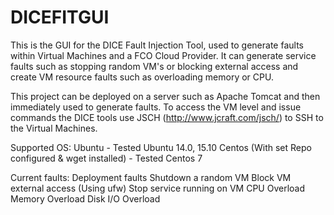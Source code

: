 # DICEFITGUI
This is the GUI for the  DICE Fault Injection Tool, used to generate faults within Virtual Machines and a FCO Cloud Provider. It can generate service faults such as stopping random VM's or blocking external access and create VM resource faults such as overloading memory or CPU. 

This project can be deployed on a server such as Apache Tomcat and then immediately used to generate faults.
To access the VM level and issue commands the DICE tools use JSCH (http://www.jcraft.com/jsch/) to SSH to the Virtual Machines. 

Supported OS:
Ubuntu - Tested Ubuntu 14.0, 15.10
Centos (With set Repo configured & wget installed) - Tested Centos 7

Current faults:
Deployment faults
Shutdown a random VM
Block VM external access (Using ufw)
Stop service running on VM
CPU Overload
Memory Overload
Disk I/O Overload
